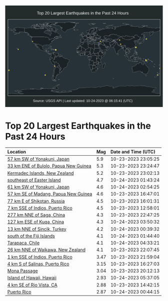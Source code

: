 ![Map](./map.png)

# Top 20 Largest Earthquakes in the Past 24 Hours

| Location | Mag | Date and Time (UTC) |
|:---|:---|:---|
| [57 km SW of Yonakuni, Japan](https://earthquake.usgs.gov/earthquakes/eventpage/us7000l5vd) | 5.9 | 10-23-2023 23:05:25 |
| [33 km ENE of Bulolo, Papua New Guinea](https://earthquake.usgs.gov/earthquakes/eventpage/us7000l5vg) | 5.3 | 10-23-2023 23:24:47 |
| [Kermadec Islands, New Zealand](https://earthquake.usgs.gov/earthquakes/eventpage/us7000l5vb) | 5.2 | 10-23-2023 23:02:13 |
| [southeast of Easter Island](https://earthquake.usgs.gov/earthquakes/eventpage/us7000l5wb) | 4.7 | 10-24-2023 01:43:24 |
| [61 km SW of Yonakuni, Japan](https://earthquake.usgs.gov/earthquakes/eventpage/us7000l5wg) | 4.6 | 10-24-2023 02:54:25 |
| [57 km SE of Madang, Papua New Guinea](https://earthquake.usgs.gov/earthquakes/eventpage/us7000l5sv) | 4.6 | 10-23-2023 16:47:01 |
| [77 km E of Shikotan, Russia](https://earthquake.usgs.gov/earthquakes/eventpage/us6000lhj3) | 4.5 | 10-23-2023 16:01:31 |
| [7 km SSE of Indios, Puerto Rico](https://earthquake.usgs.gov/earthquakes/eventpage/us6000lhh6) | 4.5 | 10-23-2023 12:58:01 |
| [277 km NNE of Saga, China](https://earthquake.usgs.gov/earthquakes/eventpage/us7000l5va) | 4.3 | 10-23-2023 22:47:25 |
| [127 km ESE of Kuqa, China](https://earthquake.usgs.gov/earthquakes/eventpage/us7000l5wm) | 4.3 | 10-24-2023 03:50:32 |
| [13 km NNE of Sincik, Turkey](https://earthquake.usgs.gov/earthquakes/eventpage/us7000l5w1) | 4.2 | 10-24-2023 00:39:32 |
| [south of the Fiji Islands](https://earthquake.usgs.gov/earthquakes/eventpage/us7000l5w4) | 4.1 | 10-24-2023 01:44:40 |
| [Tarapaca, Chile](https://earthquake.usgs.gov/earthquakes/eventpage/us7000l5ww) | 4.1 | 10-24-2023 04:33:21 |
| [26 km NNE of Waikawa, New Zealand](https://earthquake.usgs.gov/earthquakes/eventpage/us7000l5v1) | 4.1 | 10-23-2023 22:07:45 |
| [1 km SSE of Indios, Puerto Rico](https://earthquake.usgs.gov/earthquakes/eventpage/pr2023296002) | 3.47 | 10-23-2023 21:59:04 |
| [4 km S of Salinas, Puerto Rico](https://earthquake.usgs.gov/earthquakes/eventpage/pr71429573) | 3.15 | 10-23-2023 16:27:03 |
| [Mona Passage](https://earthquake.usgs.gov/earthquakes/eventpage/pr71429633) | 3.04 | 10-23-2023 20:12:13 |
| [Island of Hawaii, Hawaii](https://earthquake.usgs.gov/earthquakes/eventpage/hv73621697) | 2.93 | 10-24-2023 05:37:05 |
| [4 km SE of Rio Vista, CA](https://earthquake.usgs.gov/earthquakes/eventpage/nc73950380) | 2.88 | 10-23-2023 14:42:15 |
| [Puerto Rico](https://earthquake.usgs.gov/earthquakes/eventpage/pr71429673) | 2.87 | 10-24-2023 00:44:15 |
